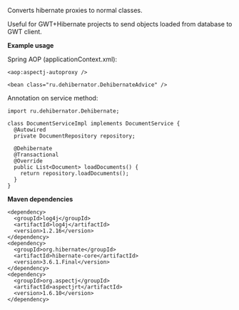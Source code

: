 Converts hibernate proxies to normal classes.

Useful for GWT+Hibernate projects to send objects loaded from database to GWT client.

**Example usage**

Spring AOP (applicationContext.xml):
```
<aop:aspectj-autoproxy />

<bean class="ru.dehibernator.DehibernateAdvice" />
```

Annotation on service method:
```
import ru.dehibernator.Dehibernate;

class DocumentServiceImpl implements DocumentService {
  @Autowired
  private DocumentRepository repository;

  @Dehibernate
  @Transactional
  @Override
  public List<Document> loadDocuments() {
    return repository.loadDocuments();
  }
}
```

**Maven dependencies**

```
<dependency>
  <groupId>log4j</groupId>
  <artifactId>log4j</artifactId>
  <version>1.2.16</version>
</dependency>
<dependency>
  <groupId>org.hibernate</groupId>
  <artifactId>hibernate-core</artifactId>
  <version>3.6.1.Final</version>
</dependency>
<dependency>
  <groupId>org.aspectj</groupId>
  <artifactId>aspectjrt</artifactId>
  <version>1.6.10</version>
</dependency>
```